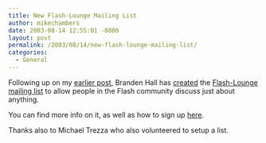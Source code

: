 ```yaml
---
title: New Flash-Lounge Mailing List
author: mikechambers
date: 2003-08-14 12:55:01 -0800
layout: post
permalink: /2003/08/14/new-flash-lounge-mailing-list/
categories:
  - General
---
```



Following up on my [earlier post][1], Branden Hall has [created][2] the [Flash-Lounge mailing list][3] to allow people in the Flash community discuss just about anything.

You can find more info on it, as well as how to sign up [here][3].

Thanks also to Michael Trezza who also volunteered to setup a list.

 [1]: http://www.markme.com/mesh/archives/003078.cfm
 [2]: http://www.waxpraxis.org/archives/000123.html
 [3]: http://chattyfig.figleaf.com/